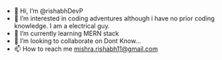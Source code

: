 - 👋 Hi, I’m @rishabhDevP
- 👀 I’m interested in coding adventures although i have no prior coding knowledge. I am a electrical guy.
- 🌱 I’m currently learning MERN stack
- 💞️ I’m looking to collaborate on Dont Know...
- 📫 How to reach me mishra.rishabh11@gmail.com

<!---
rishabhDevP/rishabhDevP is a ✨ special ✨ repository because its `README.md` (this file) appears on your GitHub profile.
You can click the Preview link to take a look at your changes.
--->
